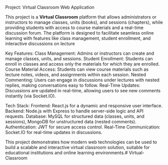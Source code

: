 Project: Virtual Classroom Web Application

This project is a **Virtual Classroom** platform that allows administrators or instructors to manage classes, units (books), and sessions (chapters), while providing students with access to course materials and a real-time discussion forum. The platform is designed to facilitate seamless online learning with features like class management, student enrollment, and interactive discussions on lecture

Key Features:
Class Management: Admins or instructors can create and manage classes, units, and sessions.
Student Enrollment: Students can enroll in classes and access only the materials for which they are enrolled.
Course Material Access: Students can view course materials such as lecture notes, videos, and assignments within each session.
Nested Commenting: Users can engage in discussions under lectures with nested replies, making conversations easy to follow.
Real-Time Updates: Discussions are updated in real-time, allowing users to see new comments instantly (via Socket.IO).

Tech Stack:
Frontend: React.js for a dynamic and responsive user interface.
Backend: Node.js with Express to handle server-side logic and API requests.
Database: MySQL for structured data (classes, units, and sessions), MongoDB for unstructured data (nested comments).
Authentication: JWT for secure access control.
Real-Time Communication: Socket.IO for real-time updates in discussions.

This project demonstrates how modern web technologies can be used to build a scalable and interactive virtual classroom solution, suitable for educational institutions and online learning environments.# Virtual-Classroom
